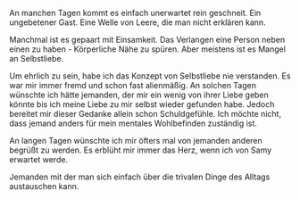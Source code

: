 An manchen Tagen kommt es einfach unerwartet rein geschneit. Ein ungebetener Gast. Eine Welle von Leere, die man nicht erklären kann.

Manchmal ist es gepaart mit Einsamkeit. Das Verlangen eine Person neben einen zu haben - Körperliche Nähe zu spüren. Aber meistens ist es Mangel an Selbstliebe.

Um ehrlich zu sein, habe ich das Konzept von Selbstliebe nie verstanden. Es war mir immer fremd und schon fast alienmäßig. An solchen Tagen wünschte ich hätte jemanden, der mir ein wenig von ihrer Liebe geben könnte bis ich meine Liebe zu mir selbst wieder gefunden habe. Jedoch bereitet mir dieser Gedanke allein schon Schuldgefühle. Ich möchte nicht, dass jemand anders für mein mentales Wohlbefinden zuständig ist.

An langen Tagen wünschte ich mir öfters mal von jemanden anderen begrüßt zu werden. Es erblüht mir immer das Herz, wenn ich von Samy erwartet werde. 

Jemanden mit der man sich einfach über die trivalen Dinge des Alltags austauschen kann.

